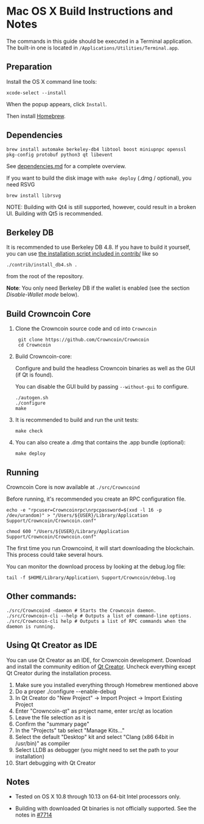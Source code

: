 Mac OS X Build Instructions and Notes
====================================
The commands in this guide should be executed in a Terminal application.
The built-in one is located in `/Applications/Utilities/Terminal.app`.

Preparation
-----------
Install the OS X command line tools:

`xcode-select --install`

When the popup appears, click `Install`.

Then install [Homebrew](https://brew.sh).

Dependencies
----------------------

    brew install automake berkeley-db4 libtool boost miniupnpc openssl pkg-config protobuf python3 qt libevent

See [dependencies.md](dependencies.md) for a complete overview.

If you want to build the disk image with `make deploy` (.dmg / optional), you need RSVG

    brew install librsvg

NOTE: Building with Qt4 is still supported, however, could result in a broken UI. Building with Qt5 is recommended.

Berkeley DB
-----------
It is recommended to use Berkeley DB 4.8. If you have to build it yourself,
you can use [the installation script included in contrib/](/contrib/install_db4.sh)
like so

```shell
./contrib/install_db4.sh .
```

from the root of the repository.

**Note**: You only need Berkeley DB if the wallet is enabled (see the section *Disable-Wallet mode* below).

Build Crowncoin Core
------------------------

1. Clone the Crowncoin source code and cd into `Crowncoin`

        git clone https://github.com/Crowncoin/Crowncoin
        cd Crowncoin

2.  Build Crowncoin-core:

    Configure and build the headless Crowncoin binaries as well as the GUI (if Qt is found).

    You can disable the GUI build by passing `--without-gui` to configure.

        ./autogen.sh
        ./configure
        make

3.  It is recommended to build and run the unit tests:

        make check

4.  You can also create a .dmg that contains the .app bundle (optional):

        make deploy

Running
-------

Crowncoin Core is now available at `./src/Crowncoind`

Before running, it's recommended you create an RPC configuration file.

    echo -e "rpcuser=Crowncoinrpc\nrpcpassword=$(xxd -l 16 -p /dev/urandom)" > "/Users/${USER}/Library/Application Support/Crowncoin/Crowncoin.conf"

    chmod 600 "/Users/${USER}/Library/Application Support/Crowncoin/Crowncoin.conf"

The first time you run Crowncoind, it will start downloading the blockchain. This process could take several hours.

You can monitor the download process by looking at the debug.log file:

    tail -f $HOME/Library/Application\ Support/Crowncoin/debug.log

Other commands:
-------

    ./src/Crowncoind -daemon # Starts the Crowncoin daemon.
    ./src/Crowncoin-cli --help # Outputs a list of command-line options.
    ./src/Crowncoin-cli help # Outputs a list of RPC commands when the daemon is running.

Using Qt Creator as IDE
------------------------
You can use Qt Creator as an IDE, for Crowncoin development.
Download and install the community edition of [Qt Creator](https://www.qt.io/download/).
Uncheck everything except Qt Creator during the installation process.

1. Make sure you installed everything through Homebrew mentioned above
2. Do a proper ./configure --enable-debug
3. In Qt Creator do "New Project" -> Import Project -> Import Existing Project
4. Enter "Crowncoin-qt" as project name, enter src/qt as location
5. Leave the file selection as it is
6. Confirm the "summary page"
7. In the "Projects" tab select "Manage Kits..."
8. Select the default "Desktop" kit and select "Clang (x86 64bit in /usr/bin)" as compiler
9. Select LLDB as debugger (you might need to set the path to your installation)
10. Start debugging with Qt Creator

Notes
-----

* Tested on OS X 10.8 through 10.13 on 64-bit Intel processors only.

* Building with downloaded Qt binaries is not officially supported. See the notes in [#7714](https://github.com/Crowncoin/Crowncoin/issues/7714)
